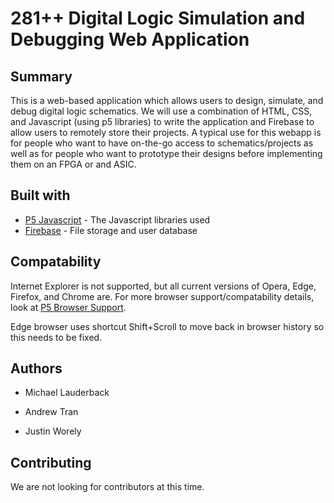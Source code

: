 # 281++ Digital Logic Simulation and Debugging Web Application

## Summary
This is a web-based application which allows users to design, simulate, and debug digital logic schematics. We will use a combination of HTML, CSS, and Javascript (using p5 libraries) to write the application and Firebase to allow users to remotely store their projects. A typical use for this webapp is for people who want to have on-the-go access to schematics/projects as well as for people who want to prototype their designs before implementing them on an FPGA or and ASIC.

## Built with

* [P5 Javascript](https://p5js.org/) - The Javascript libraries used
* [Firebase](https://firebase.google.com/) - File storage and user database

## Compatability
Internet Explorer is not supported, but all current versions of Opera, Edge, Firefox, and Chrome are.
For more browser support/compatability details, look at [P5 Browser Support](https://github.com/processing/p5.js/blob/master/developer_docs/supported_browsers.md).

Edge browser uses shortcut Shift+Scroll to move back in browser history so this needs to be fixed.

## Authors

* Michael Lauderback

* Andrew Tran

* Justin Worely

## Contributing

We are not looking for contributors at this time.
